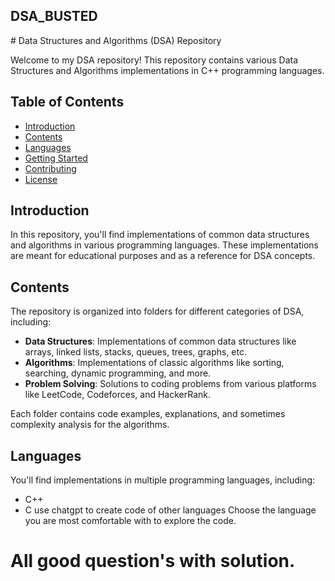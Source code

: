 <h2 align="centre">DSA_BUSTED</h2>
# Data Structures and Algorithms (DSA) Repository

Welcome to my DSA repository! This repository contains various Data Structures and Algorithms implementations in C++ programming languages.

## Table of Contents
- [Introduction](#introduction)
- [Contents](#contents)
- [Languages](C++)
- [Getting Started](#getting-started)
- [Contributing](#contributing)
- [License](#license)

## Introduction
In this repository, you'll find implementations of common data structures and algorithms in various programming languages. These implementations are meant for educational purposes and as a reference for DSA concepts.

## Contents
The repository is organized into folders for different categories of DSA, including:
- **Data Structures**: Implementations of common data structures like arrays, linked lists, stacks, queues, trees, graphs, etc.
- **Algorithms**: Implementations of classic algorithms like sorting, searching, dynamic programming, and more.
- **Problem Solving**: Solutions to coding problems from various platforms like LeetCode, Codeforces, and HackerRank.

Each folder contains code examples, explanations, and sometimes complexity analysis for the algorithms.

## Languages
You'll find implementations in multiple programming languages, including:
- C++
- C
use chatgpt to create code of other languages 
Choose the language you are most comfortable with to explore the code.

<h1>All good question's with solution.</h1>

